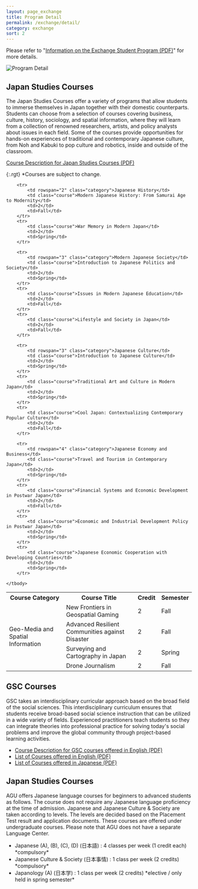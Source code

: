 ```yaml
---
layout: page_exchange
title: Program Detail
permalink: /exchange/detail/
category: exchange
sort: 2
---
```


Please refer to "<a href="../../assets/docs/2020/Information_on_the_Exchange_Student_Program.pdf" target="_blank" class="pdf">Information on the Exchange Student Program (PDF)</a>" for more details. 

<img src="{{ '/assets/images/v1/2019/exchange_02.jpg' | relative_url }}" alt="Program Detail">

## Japan Studies Courses

The Japan Studies Courses offer a variety of programs that allow students to immerse themselves in Japan together with their domestic counterparts. Students can choose from a selection of courses covering business, culture, history, sociology, and spatial information, where they will learn from a collection of renowned researchers, artists, and policy analysts about issues in each field. Some of the courses provide opportunities for hands-on experiences of traditional and contemporary Japanese culture, from Noh and Kabuki to pop culture and robotics, inside and outside of the classroom.

<a href="../../assets/docs/2020/Course_Descriptions_for_Japan_Studies_Courses.pdf" target="_blank" class="pdf">Course Description for Japan Studies Courses (PDF)</a>

{:.rgt}
*Courses are subject to change.

<div class="scroll-table mgn-B50">
<table class="table02">
	<tbody>
		<tr>
			<th>Course Category</th>
			<th>Course Title</th>
			<th>Credit</th>
			<th>Semester</th>
		</tr>
		<tr>
			<td rowspan="4" class="category">Geo-Media and Spatial Information</td>
			<td class="course">New Frontiers in Geospatial Gaming</td>
			<td>2</td>
			<td>Fall</td>
		</tr>
		<tr>
			<td class="course">Advanced Resilient Communities against Disaster</td>
			<td>2</td>
			<td>Fall</td>
		</tr>
		<tr>
			<td class="course">Surveying and Cartography in Japan</td>
			<td>2</td>
			<td>Spring</td>
		</tr>
		<tr>
			<td class="course">Drone Journalism</td>
			<td>2</td>
			<td>Fall</td>
		</tr>

		<tr>
			<td rowspan="2" class="category">Japanese History</td>
			<td class="course">Modern Japanese History: From Samurai Age to Modernity</td>
			<td>2</td>
			<td>Fall</td>
		</tr>
		<tr>
			<td class="course">War Memory in Modern Japan</td>
			<td>2</td>
			<td>Spring</td>
		</tr>

		<tr>
			<td rowspan="3" class="category">Modern Japanese Society</td>
			<td class="course">Introduction to Japanese Politics and Society</td>
			<td>2</td>
			<td>Spring</td>
		</tr>
		<tr>
			<td class="course">Issues in Modern Japanese Education</td>
			<td>2</td>
			<td>Fall</td>
		</tr>
		<tr>
			<td class="course">Lifestyle and Society in Japan</td>
			<td>2</td>
			<td>Fall</td>
		</tr>

		<tr>
			<td rowspan="3" class="category">Japanese Culture</td>
			<td class="course">Introduction to Japanese Culture</td>
			<td>2</td>
			<td>Spring</td>
		</tr>
		<tr>
			<td class="course">Traditional Art and Culture in Modern Japan</td>
			<td>2</td>
			<td>Spring</td>
		</tr>
		<tr>
			<td class="course">Cool Japan: Contextualizing Contemporary Popular Culture</td>
			<td>2</td>
			<td>Fall</td>
		</tr>

		<tr>
			<td rowspan="4" class="category">Japanese Economy and Business</td>
			<td class="course">Travel and Tourism in Contemporary Japan</td>
			<td>2</td>
			<td>Spring</td>
		</tr>
		<tr>
			<td class="course">Financial Systems and Economic Development in Postwar Japan</td>
			<td>2</td>
			<td>Fall</td>
		</tr>
		<tr>
			<td class="course">Economic and Industrial Development Policy in Postwar Japan</td>
			<td>2</td>
			<td>Spring</td>
		</tr>
		<tr>
			<td class="course">Japanese Economic Cooperation with Developing Countries</td>
			<td>2</td>
			<td>Spring</td>
		</tr>

	</tbody>
</table>
</div>

## GSC Courses
GSC takes an interdisciplinary curricular approach based on the broad field of the social sciences. This interdisciplinary curriculum ensures that students receive broad-based social science instruction that can be utilized in a wide variety of fields. Experienced practitioners teach students so they can integrate theories into professional practice for solving today's social problems and improve the global community through project-based learning activities.   

<ul class="mgn-T15">
  <li><a href="../../assets/docs/2020/Course Descriptions for GSC Courses offered in English.pdf" target="_blank" class="pdf">Course Description for GSC courses offered in English (PDF)</a></li>
  <li><a href="../../assets/docs/2020/2020Course list_ENG.pdf" target="_blank" class="pdf">List of Courses offered in English (PDF)</a></li>
  <li><a href="../../assets/docs/2020/2020Course list_Japanese.pdf" target="_blank" class="pdf">List of Courses offered in Japanese (PDF)</a></li>
</ul>


## Japan Studies Courses
AGU offers Japanese language courses for beginners to advanced students as follows. The course does not require any Japanese language proficiency at the time of admission. Japanese and Japanese Culture & Society are taken according to levels. The levels are decided based on the Placement Test result and application documents. These courses are offered under undergraduate courses. Please note that AGU does not have a separate Language Center.


<ul class="list-dot mgn-T15">
<li>Japanese (A), (B), (C), (D) (日本語) : 4 classes per week (1 credit each)   *compulsory*</li>
<li>Japanese Culture & Society (日本事情) : 1 class per week (2 credits)     *compulsory*</li>
<li>Japanology (A) (日本学) : 1 class per week (2 credits)   *elective / only held in spring semester*</li>
</ul>
